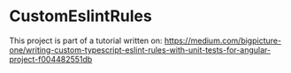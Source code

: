 # CustomEslintRules

This project is part of a tutorial written on: https://medium.com/bigpicture-one/writing-custom-typescript-eslint-rules-with-unit-tests-for-angular-project-f004482551db
